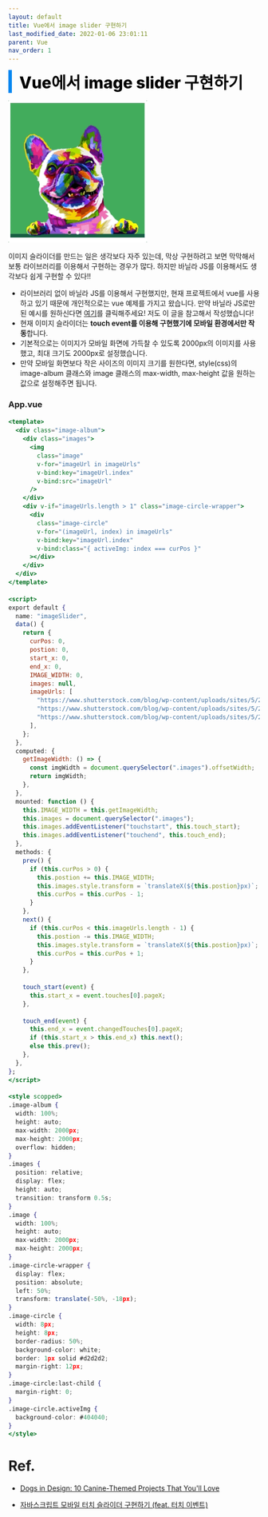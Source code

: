 ```yaml
---
layout: default
title: Vue에서 image slider 구현하기
last_modified_date: 2022-01-06 23:01:11
parent: Vue
nav_order: 1
---
```


<div style="font-size:32px; font-weight: 800; border-left: 7px solid #0687f0; padding-left:15px !important; color:#000000; margin-bottom:15px;">Vue에서 image slider 구현하기</div>

![ImageSlider](/assets/images/vue/imageSlider.gif)

이미지 슬라이더를 만드는 일은 생각보다 자주 있는데, 막상 구현하려고 보면 막막해서 보통 라이브러리를 이용해서 구현하는 경우가 많다. 하지만 바닐라 JS를 이용해서도 생각보다 쉽게 구현할 수 있다!!

- 라이브러리 없이 바닐라 JS를 이용해서 구현했지만, 현재 프로젝트에서 vue를 사용하고 있기 때문에 개인적으로는 vue 예제를 가지고 왔습니다.
  만약 바닐라 JS로만 된 예시를 원하신다면 [여기](https://penguingoon.tistory.com/257)를 클릭해주세요! 저도 이 글을 참고해서 작성했습니다!
- 현재 이미지 슬라이더는 **touch event를 이용해 구현했기에 모바일 환경에서만 작동**합니다.
- 기본적으로는 이미지가 모바일 화면에 가득찰 수 있도록 2000px의 이미지를 사용했고, 최대 크기도 2000px로 설정했습니다.
- 만약 모바일 화면보다 작은 사이즈의 이미지 크기를 원한다면, style(css)의 image-album 클래스와 image 클래스의 max-width, max-height 값을 원하는 값으로 설정해주면 됩니다.

### App.vue

```jsx
<template>
  <div class="image-album">
    <div class="images">
      <img
        class="image"
        v-for="imageUrl in imageUrls"
        v-bind:key="imageUrl.index"
        v-bind:src="imageUrl"
      />
    </div>
    <div v-if="imageUrls.length > 1" class="image-circle-wrapper">
      <div
        class="image-circle"
        v-for="(imageUrl, index) in imageUrls"
        v-bind:key="imageUrl.index"
        v-bind:class="{ activeImg: index === curPos }"
      ></div>
    </div>
  </div>
</template>

<script>
export default {
  name: "imageSlider",
  data() {
    return {
      curPos: 0,
      postion: 0,
      start_x: 0,
      end_x: 0,
      IMAGE_WIDTH: 0,
      images: null,
      imageUrls: [
        "https://www.shutterstock.com/blog/wp-content/uploads/sites/5/2019/09/shutterstock_1151676383.jpg?w=2000",
        "https://www.shutterstock.com/blog/wp-content/uploads/sites/5/2019/09/shutterstock_1151632343.jpg?w=2000",
        "https://www.shutterstock.com/blog/wp-content/uploads/sites/5/2019/09/shutterstock_1429964489.jpg?w=2000",
      ],
    };
  },
  computed: {
    getImageWidth: () => {
      const imgWidth = document.querySelector(".images").offsetWidth;
      return imgWidth;
    },
  },
  mounted: function () {
    this.IMAGE_WIDTH = this.getImageWidth;
    this.images = document.querySelector(".images");
    this.images.addEventListener("touchstart", this.touch_start);
    this.images.addEventListener("touchend", this.touch_end);
  },
  methods: {
    prev() {
      if (this.curPos > 0) {
        this.postion += this.IMAGE_WIDTH;
        this.images.style.transform = `translateX(${this.postion}px)`;
        this.curPos = this.curPos - 1;
      }
    },
    next() {
      if (this.curPos < this.imageUrls.length - 1) {
        this.postion -= this.IMAGE_WIDTH;
        this.images.style.transform = `translateX(${this.postion}px)`;
        this.curPos = this.curPos + 1;
      }
    },

    touch_start(event) {
      this.start_x = event.touches[0].pageX;
    },

    touch_end(event) {
      this.end_x = event.changedTouches[0].pageX;
      if (this.start_x > this.end_x) this.next();
      else this.prev();
    },
  },
};
</script>

<style scopped>
.image-album {
  width: 100%;
  height: auto;
  max-width: 2000px;
  max-height: 2000px;
  overflow: hidden;
}
.images {
  position: relative;
  display: flex;
  height: auto;
  transition: transform 0.5s;
}
.image {
  width: 100%;
  height: auto;
  max-width: 2000px;
  max-height: 2000px;
}
.image-circle-wrapper {
  display: flex;
  position: absolute;
  left: 50%;
  transform: translate(-50%, -18px);
}
.image-circle {
  width: 8px;
  height: 8px;
  border-radius: 50%;
  background-color: white;
  border: 1px solid #d2d2d2;
  margin-right: 12px;
}
.image-circle:last-child {
  margin-right: 0;
}
.image-circle.activeImg {
  background-color: #404040;
}
</style>
```

# Ref.

- [Dogs in Design: 10 Canine-Themed Projects That You'll Love](https://www.shutterstock.com/blog/dog-themed-design-projects)

- [자바스크립트 모바일 터치 슬라이더 구현하기 (feat. 터치 이벤트)](https://penguingoon.tistory.com/257)
